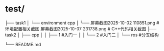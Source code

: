 # test/
├── task1
│   └── environment cpp
│       └── 屏幕截图2025-10-02 110851.png  # 环境配置相关截图
            屏幕截图2025-10-07 231738.png  # C++代码相关截图
├── task2
│   ├── cpp
│   │   ├── 1        #入门一
│   │   └── 2        #入门二
│   └── ros        #分支结构

└── README.md
